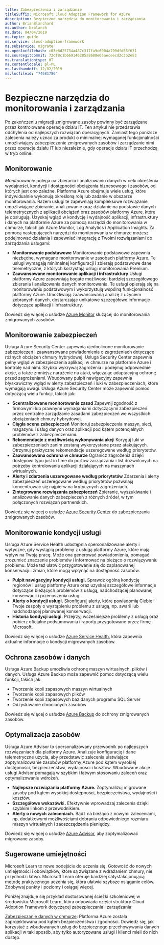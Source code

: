 ```yaml
---
title: Zabezpieczenia i zarządzanie
titleSuffix: Microsoft Cloud Adoption Framework for Azure
description: Bezpieczne narzędzia do monitorowania i zarządzania
author: BrianBlanchard
ms.author: brblanch
ms.date: 04/04/2019
ms.topic: guide
ms.service: cloud-adoption-framework
ms.subservice: migrate
ms.openlocfilehash: c03e6d25734a487c317fa9c6904a799dfd53f631
ms.sourcegitcommit: 72df8c1b669146285a8680e05aeceecd2c3b2e83
ms.translationtype: HT
ms.contentlocale: pl-PL
ms.lasthandoff: 12/02/2019
ms.locfileid: "74681786"
---
```

# <a name="secure-monitoring-and-management-tools"></a>Bezpieczne narzędzia do monitorowania i zarządzania

Po zakończeniu migracji zmigrowane zasoby powinny być zarządzane przez kontrolowane operacje działu IT. Ten artykuł nie przedstawia odchylenia od najlepszych rozwiązań operacyjnych. Zamiast tego poniższe zalecenia należy uznać za produkt o minimalnej wymaganej funkcjonalności umożliwiający zabezpieczenie zmigrowanych zasobów i zarządzanie nimi przez operacje działu IT lub niezależnie, gdy operacje działu IT przechodzą w tryb online.

## <a name="monitoring"></a>Monitorowanie

*Monitorowanie* polega na zbieraniu i analizowaniu danych w celu określenia wydajności, kondycji i dostępności obciążenia biznesowego i zasobów, od których jest ono zależne. Platforma Azure obejmuje wiele usług, które indywidualnie wykonują określoną rolę lub zadanie w obszarze monitorowania. Razem usługi te zapewniają kompleksowe rozwiązanie umożliwiające zbieranie, analizowanie oraz działanie na podstawie danych telemetrycznych z aplikacji obciążeń oraz zasobów platformy Azure, które je obsługują. Uzyskaj wgląd w kondycję i wydajność aplikacji, infrastruktury i danych na platformie Azure za pomocą narzędzi do monitorowania w chmurze, takich jak Azure Monitor, Log Analytics i Application Insights. Za pomocą następujących narzędzi do monitorowania w chmurze możesz podejmować działania i zapewniać integrację z Twoimi rozwiązaniami do zarządzania usługami:

- **Monitorowanie podstawowe** Monitorowanie podstawowe zapewnia niezbędne, wymagane monitorowanie w zasobach platformy Azure. Te usługi wymagają minimalnej konfiguracji i zbierają podstawowe dane telemetryczne, z których korzystają usługi monitorowania Premium.
- **Zaawansowane monitorowanie aplikacji i infrastruktury** Usługi platformy Azure zapewniają bogate możliwości bardziej szczegółowego zbierania i analizowania danych monitorowania. Te usługi opierają się na monitorowaniu podstawowym i wykorzystują wspólną funkcjonalność platformy Azure. Umożliwiają zaawansowaną analizę z użyciem zebranych danych, dostarczając unikatowe szczegółowe informacje dotyczące aplikacji i infrastruktury.

Dowiedz się więcej o usłudze [Azure Monitor](https://docs.microsoft.com/azure/azure-monitor/overview) służącej do monitorowania zmigrowanych zasobów.

## <a name="security-monitoring"></a>Monitorowanie zabezpieczeń

Usługa Azure Security Center zapewnia ujednolicone monitorowanie zabezpieczeń i zaawansowane powiadomienia o zagrożeniach dotyczące różnych obciążeń chmury hybrydowej. Usługa Security Center zapewnia pełny wgląd w zabezpieczenia aplikacji w chmurze na platformie Azure i kontrolę nad nimi. Szybko wykrywaj zagrożenia i podejmuj odpowiednie akcje, a także zmniejsz narażenie na ataki, włączając adaptacyjną ochronę przed zagrożeniami. Wbudowany pulpit nawigacyjny zapewnia błyskawiczny wgląd w alerty zabezpieczeń i luki w zabezpieczeniach, które wymagają uwagi. Usługa Azure Security Center może zapewnić pomoc dotyczącą wielu funkcji, takich jak:

- **Scentralizowane monitorowanie zasad** Zapewnij zgodność z firmowymi lub prawnymi wymaganiami dotyczącymi zabezpieczeń przez centralne zarządzanie zasadami zabezpieczeń we wszystkich obciążeniach chmury hybrydowej.
- **Ciągła ocena zabezpieczeń** Monitoruj zabezpieczenia maszyn, sieci, magazynu i usług danych oraz aplikacji pod kątem potencjalnych problemów z zabezpieczeniami.
- **Rekomendacje z możliwością wykonywania akcji** Koryguj luki w zabezpieczeniach zanim zostaną wykorzystane przez atakujących. Otrzymuj praktyczne rekomendacje uszeregowane według priorytetów.
- **Zaawansowana ochrona w chmurze** Ogranicz zagrożenia dzięki dostępowi typu just in time do portów zarządzania i list dozwolonych na potrzeby kontrolowania aplikacji działających na maszynach wirtualnych.
- **Alerty i zdarzenia uszeregowane według priorytetów** Zdarzenia i alerty zabezpieczeń uszeregowane według priorytetów pozwalają koncentrować się najpierw na krytycznych zagrożeniach.
- **Zintegrowane rozwiązania zabezpieczeń** Zbieranie, wyszukiwanie i analizowanie danych zabezpieczeń z różnych źródeł, w tym połączonych rozwiązań partnerskich.

Dowiedz się więcej o usłudze [Azure Security Center](https://docs.microsoft.com/azure/security-center) do zabezpieczania zmigrowanych zasobów.

## <a name="service-health-monitoring"></a>Monitorowanie kondycji usługi

Usługa Azure Service Health udostępnia spersonalizowane alerty i wytyczne, gdy wystąpią problemy z usługą platformy Azure, które mają wpływ na Twoją pracę. Może ona generować powiadomienia, pomagać zrozumieć znaczenie problemów i informować na bieżąco o rozwiązywaniu problemu. Może też ułatwić przygotowanie się do zaplanowanej konserwacji i zmian, które mogą wpłynąć na dostępność zasobów.

- **Pulpit nawigacyjny kondycji usługi.** Sprawdź ogólną kondycję regionów i usług platformy Azure oraz uzyskaj szczegółowe informacje dotyczące bieżących problemów z usługą, nadchodzącej planowanej konserwacji i przenoszenia usług.
- **Alerty o kondycji usługi.** Skonfiguruj alerty, które powiadomią Ciebie i Twoje zespoły o wystąpieniu problemu z usługą, np. awarii lub nadchodzącej planowanej konserwacji.
- **Historia kondycji usługi.** Przejrzyj wcześniejsze problemy z usługą oraz pobierz oficjalne podsumowania i raporty przygotowane przez firmę Microsoft.

Dowiedz się więcej o usłudze [Azure Service Health](https://docs.microsoft.com/azure/service-health), która zapewnia aktualne informacje o kondycji migrowanych zasobów.

## <a name="protect-assets-and-data"></a>Ochrona zasobów i danych

Usługa Azure Backup umożliwia ochronę maszyn wirtualnych, plików i danych. Usługa Azure Backup może zapewnić pomoc dotyczącą wielu funkcji, takich jak:

- Tworzenie kopii zapasowych maszyn wirtualnych
- Tworzenie kopii zapasowych plików
- Tworzenie kopii zapasowych baz danych programu SQL Server
- Odzyskiwanie chronionych zasobów

Dowiedz się więcej o usłudze [Azure Backup](https://docs.microsoft.com/azure/backup) do ochrony zmigrowanych zasobów.

## <a name="optimize-resources"></a>Optymalizacja zasobów

Usługa Azure Advisor to spersonalizowany przewodnik po najlepszych rozwiązaniach dla platformy Azure. Analizuje konfigurację i dane telemetryczne użycia, aby przedstawić zalecenia ułatwiające zoptymalizowanie zasobów platformy Azure pod kątem wysokiej dostępności, bezpieczeństwa, wydajności i kosztów. Wbudowane akcje usługi Advisor pomagają w szybkim i łatwym stosowaniu zaleceń oraz optymalizowaniu wdrożeń.

- **Najlepsze rozwiązania platformy Azure.** Zoptymalizuj migrowane zasoby pod kątem wysokiej dostępności, bezpieczeństwa, wydajności i kosztów.
- **Szczegółowe wskazówki.** Efektywnie wprowadzaj zalecenia dzięki szybkim linkom z przewodnikiem.
- **Alerty o nowych zaleceniach.** Bądź na bieżąco z nowymi zaleceniami, np. dodatkowymi możliwościami dobrania odpowiedniego rozmiaru maszyn wirtualnych i zaoszczędzenia pieniędzy.

Dowiedz się więcej o usłudze [Azure Advisor](https://docs.microsoft.com/azure/advisor/advisor-overview), aby zoptymalizować migrowane zasoby.

## <a name="suggested-skills"></a>Sugerowane umiejętności

Microsoft Learn to nowe podejście do uczenia się. Gotowość do nowych umiejętności i obowiązków, które są związane z wdrażaniem chmury, nie przychodzi łatwo. Microsoft Learn oferuje bardziej satysfakcjonującą metodę praktycznego uczenia się, która ułatwia szybsze osiąganie celów. Zdobywaj punkty i poziomy i osiągaj więcej.

Poniżej znajduje się przykład dostosowanej ścieżki szkoleniowej w środowisku Microsoft Learn, która odpowiada części struktury Cloud Adoption Framework dotyczącej zabezpieczania i zarządzania: 

[Zabezpieczanie danych w chmurze](https://docs.microsoft.com/learn/paths/secure-your-cloud-data/): Platforma Azure została zaprojektowana pod kątem bezpieczeństwa i zgodności. Dowiedz się, jak korzystać z wbudowanych usług do bezpiecznego przechowywania danych aplikacji w taki sposób, aby tylko autoryzowane usługi i klienci mieli do nich dostęp.
